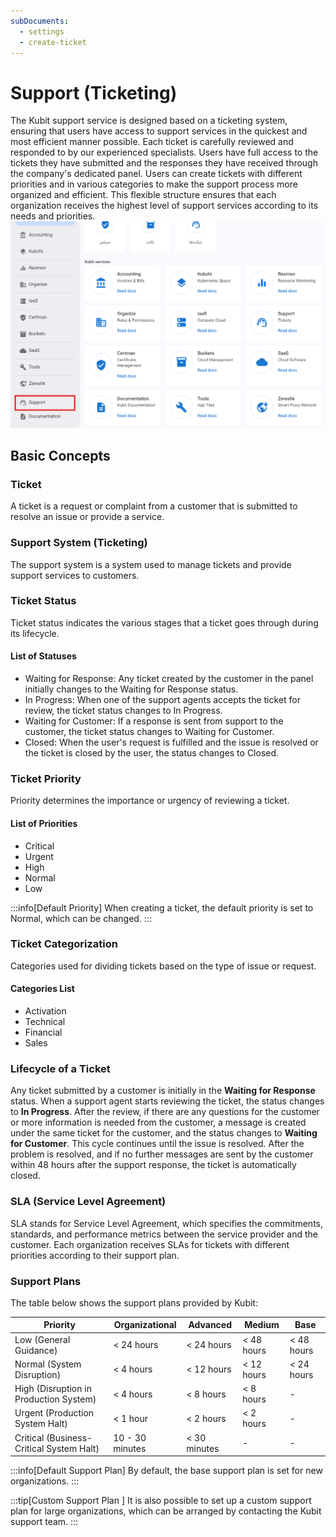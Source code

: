 ```yaml
---
subDocuments:
  - settings
  - create-ticket
---
```


# Support (Ticketing)

The Kubit support service is designed based on a ticketing system, ensuring that users have access to support services in the quickest and most efficient manner possible. Each ticket is carefully reviewed and responded to by our experienced specialists. Users have full access to the tickets they have submitted and the responses they have received through the company's dedicated panel. Users can create tickets with different priorities and in various categories to make the support process more organized and efficient. This flexible structure ensures that each organization receives the highest level of support services according to its needs and priorities.
![Ticketing: tickets](ticketing.png)

## Basic Concepts

### Ticket

A ticket is a request or complaint from a customer that is submitted to resolve an issue or provide a service.

### Support System (Ticketing)

The support system is a system used to manage tickets and provide support services to customers.

### Ticket Status

Ticket status indicates the various stages that a ticket goes through during its lifecycle.

#### List of Statuses

- Waiting for Response: Any ticket created by the customer in the panel initially changes to the Waiting for Response status.
- In Progress: When one of the support agents accepts the ticket for review, the ticket status changes to In Progress.
- Waiting for Customer: If a response is sent from support to the customer, the ticket status changes to Waiting for Customer.
- Closed: When the user's request is fulfilled and the issue is resolved or the ticket is closed by the user, the status changes to Closed.

### Ticket Priority

Priority determines the importance or urgency of reviewing a ticket.

#### List of Priorities

- Critical
- Urgent
- High
- Normal
- Low

:::info[Default Priority]
When creating a ticket, the default priority is set to Normal, which can be changed.
:::

### Ticket Categorization

Categories used for dividing tickets based on the type of issue or request.

#### Categories List

- Activation
- Technical
- Financial
- Sales

### Lifecycle of a Ticket

Any ticket submitted by a customer is initially in the **Waiting for Response** status. When a support agent starts reviewing the ticket, the status changes to **In Progress**. After the review, if there are any questions for the customer or more information is needed from the customer, a message is created under the same ticket for the customer, and the status changes to **Waiting for Customer**. This cycle continues until the issue is resolved. After the problem is resolved, and if no further messages are sent by the customer within 48 hours after the support response, the ticket is automatically closed.

### SLA (Service Level Agreement)

SLA stands for Service Level Agreement, which specifies the commitments, standards, and performance metrics between the service provider and the customer. Each organization receives SLAs for tickets with different priorities according to their support plan.

### Support Plans

The table below shows the support plans provided by Kubit:

| Priority                                 | Organizational  | Advanced     | Medium     | Base       |
| ---------------------------------------- | --------------- | ------------ | ---------- | ---------- |
| Low (General Guidance)                   | < 24 hours      | < 24 hours   | < 48 hours | < 48 hours |
| Normal (System Disruption)               | < 4 hours       | < 12 hours   | < 12 hours | < 24 hours |
| High (Disruption in Production System)   | < 4 hours       | < 8 hours    | < 8 hours  | -          |
| Urgent (Production System Halt)          | < 1 hour        | < 2 hours    | < 2 hours  | -          |
| Critical (Business-Critical System Halt) | 10 - 30 minutes | < 30 minutes | -          | -          |

:::info[Default Support Plan]
By default, the base support plan is set for new organizations.
:::

:::tip[Custom Support Plan ]
It is also possible to set up a custom support plan for large organizations, which can be arranged by contacting the Kubit support team.
:::
